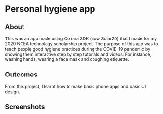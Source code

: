 # Personal hygiene app

## About 
This was an app made using Corona SDK (now Solar2D) that I made for my 2020 NCEA technology scholarship project. The purpose of this app was to teach people good hygiene practices during the COVID-19 pandemic by showing them interactive step by step tutorials and videos. For instance, washing hands, wearing a face mask and coughing etiquette.

## Outcomes
From this project, I learnt how to make basic phone apps and basic UI design.

## Screenshots
